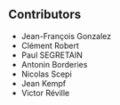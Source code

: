 Contributors
------------
- Jean-François Gonzalez
- Clément Robert
- Paul SEGRETAIN
- Antonin Borderies
- Nicolas Scepi
- Jean Kempf
- Victor Réville
